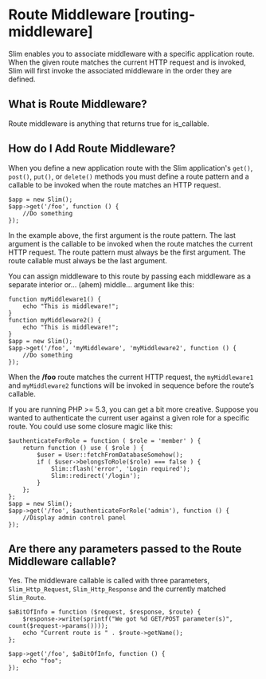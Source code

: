 # Route Middleware [routing-middleware] #

Slim enables you to associate middleware with a specific application route. When the given route matches the current HTTP request and is invoked, Slim will first invoke the associated middleware in the order they are defined.

## What is Route Middleware?

Route middleware is anything that returns true for is_callable.

## How do I Add Route Middleware?

When you define a new application route with the Slim application's `get()`, `post()`, `put()`, or `delete()` methods you must define a route pattern and a callable to be invoked when the route matches an HTTP request.

    $app = new Slim();
    $app->get('/foo', function () {
        //Do something
    });

In the example above, the first argument is the route pattern. The last argument is the callable to be invoked when the route matches the current HTTP request. The route pattern must always be the first argument. The route callable must always be the last argument.

You can assign middleware to this route by passing each middleware as a separate interior or... (ahem) middle... argument like this:

    function myMiddleware1() {
        echo "This is middleware!";
    }
    function myMiddleware2() {
        echo "This is middleware!";
    }
    $app = new Slim();
    $app->get('/foo', 'myMiddleware', 'myMiddleware2', function () {
        //Do something
    });

When the **/foo** route matches the current HTTP request, the `myMiddleware1` and `myMiddleware2` functions will be invoked in sequence before the route’s callable.

If you are running PHP >= 5.3, you can get a bit more creative. Suppose you wanted to authenticate the current user against a given role for a specific route. You could use some closure magic like this:

    $authenticateForRole = function ( $role = 'member' ) {
        return function () use ( $role ) {
            $user = User::fetchFromDatabaseSomehow();
            if ( $user->belongsToRole($role) === false ) {
                Slim::flash('error', 'Login required');
                Slim::redirect('/login');
            }
        };
    };
    $app = new Slim();
    $app->get('/foo', $authenticateForRole('admin'), function () {
        //Display admin control panel
    });

## Are there any parameters passed to the Route Middleware callable?

Yes.  The middleware callable is called with three parameters, `Slim_Http_Request`, `Slim_Http_Response` and the currently matched `Slim_Route`.

    $aBitOfInfo = function ($request, $response, $route) {
        $response->write(sprintf("We got %d GET/POST parameter(s)", count($request->params())));
        echo "Current route is " . $route->getName();
    };

    $app->get('/foo', $aBitOfInfo, function () {
        echo "foo";
    });